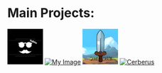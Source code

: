 # Main Projects:
<div>
<a href="https://github.com/MassimilianoBattelli/DadJokes"><img src="https://github.com/MassimilianoBattelli/DadJokes/blob/main/app/src/main/res/app-icon.png" alt="My Image" width="80" height="80"></a>
<a href="https://github.com/gerardocipriano/prenotiamo"><img src="https://github.com/gerardocipriano/prenotiamo/blob/main/src/public/img/logo.png" alt="My Image" width="80" height="80"></a>
<a href="https://github.com/gerardocipriano/pss22-Game-of-Cards"><img src="https://github.com/gerardocipriano/pss22-Game-of-Cards/blob/main/src/main/resources/images/logo1.jpg" alt="My Image" width="80" height="80"></a>
  <a href="https://github.com/gerardocipriano/Cerberus-Dog-Breed-Classification-and-Body-Localization-PyTorch"><img src="https://github.com/gerardocipriano/Cerberus-Dog-Breed-Classification-and-Body-Localization-PyTorch/blob/main/res/secondLogo.png" alt="Cerberus" width="80" height="80"></a>
</div>
